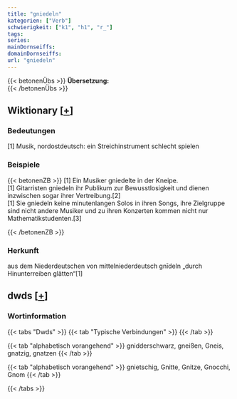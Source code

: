 ```yaml
---
title: "gniedeln"
kategorien: ["Verb"]
schwierigkeit: ["k1", "h1", "r_"]
tags:
series:
mainDornseiffs:
domainDornseiffs:
url: "gniedeln"
---
```


{{< betonenÜbs >}}
**Übersetzung:**  
{{< /betonenÜbs >}}

## Wiktionary [[+](https://de.wiktionary.org/wiki/gniedeln)]

### Bedeutungen
[1] Musik, nordostdeutsch: ein Streichinstrument schlecht spielen  

### Beispiele
{{< betonenZB >}}
[1] Ein Musiker gniedelte in der Kneipe.  
[1] Gitarristen gniedeln ihr Publikum zur Bewusstlosigkeit und dienen inzwischen sogar ihrer Vertreibung.[2]  
[1] Sie gniedeln keine minutenlangen Solos in ihren Songs, ihre Zielgruppe sind nicht andere Musiker und zu ihren Konzerten kommen nicht nur Mathematikstudenten.[3]  

{{< /betonenZB >}}
### Herkunft
aus dem Niederdeutschen von mittelniederdeutsch gnīdeln „durch Hinunterreiben glätten“[1]  



## dwds [[+](https://www.dwds.de/wb/gniedeln)]

### Wortinformation
{{< tabs "Dwds" >}}
{{< tab "Typische Verbindungen" >}}
{{< /tab >}}

{{< tab "alphabetisch vorangehend" >}}
gnidderschwarz, gneißen, Gneis, gnatzig, gnatzen
{{< /tab >}}

{{< tab "alphabetisch vorangehend" >}}
gnietschig, Gnitte, Gnitze, Gnocchi, Gnom
{{< /tab >}}

{{< /tabs >}}

